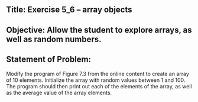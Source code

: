 ## Title: Exercise 5_6 – array objects

## Objective: Allow the student to explore arrays, as well as random numbers.

## Statement of Problem:

Modify the program of Figure 7.3 from the online content to create an
array of 10 elements. Initialize the array with random values between 1 and 100. The
program should then print out each of the elements of the array, as well as the average value
of the array elements.
